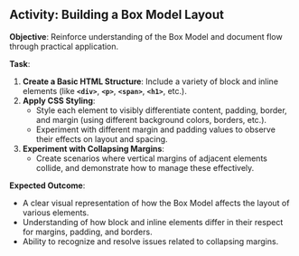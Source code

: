## Activity: Building a Box Model Layout

**Objective**: Reinforce understanding of the Box Model and document flow through practical application.

**Task**:

1. **Create a Basic HTML Structure**: Include a variety of block and inline elements (like **`<div>`**, **`<p>`**, **`<span>`**, **`<h1>`**, etc.).
2. **Apply CSS Styling**:
    - Style each element to visibly differentiate content, padding, border, and margin (using different background colors, borders, etc.).
    - Experiment with different margin and padding values to observe their effects on layout and spacing.
3. **Experiment with Collapsing Margins**:
    - Create scenarios where vertical margins of adjacent elements collide, and demonstrate how to manage these effectively.

**Expected Outcome**:

- A clear visual representation of how the Box Model affects the layout of various elements.
- Understanding of how block and inline elements differ in their respect for margins, padding, and borders.
- Ability to recognize and resolve issues related to collapsing margins.